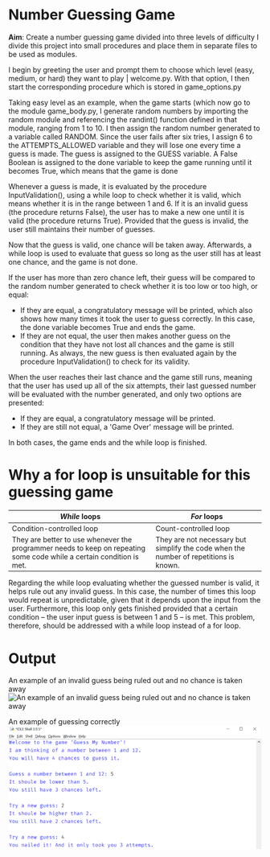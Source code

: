 # Number Guessing Game
**Aim**: Create a number guessing game divided into three levels of difficulty I
divide this project into small procedures and place them in separate files to be
used as modules.

I begin by greeting the user and prompt them to choose which level (easy,
medium, or hard) they want to play | welcome.py. With that option, I then start
the corresponding procedure which is stored in game_options.py

Taking easy level as an example, when the game starts (which now go to the
module game_body.py, I generate random numbers by importing the random module
and referencing the randint() function defined in that module, ranging from 1 to
10. I then assign the random number generated to a variable called RANDOM. Since
the user fails after six tries, I assign 6 to the ATTEMPTS_ALLOWED variable and
they will lose one every time a guess is made. The guess is assigned to the
GUESS variable. A False Boolean is assigned to the done variable to keep the
game running until it becomes True, which means that the game is done

Whenever a guess is made, it is evaluated by the procedure InputValidation(),
using a while loop to check whether it is valid, which means whether it is in
the range between 1 and 6. If it is an invalid guess (the procedure returns
False), the user has to make a new one until it is valid (the procedure returns
True). Provided that the guess is invalid, the user still maintains their number
of guesses.

Now that the guess is valid, one chance will be taken away. Afterwards, a while
loop is used to evaluate that guess so long as the user still has at least one
chance, and the game is not done.

If the user has more than zero chance left, their guess will be compared to the
random number generated to check whether it is too low or too high, or equal:
- If they are equal, a congratulatory message will be printed, which also shows
  how many times it took the user to guess correctly. In this case, the done
  variable becomes True and ends the game.
- If they are not equal, the user then makes another guess on the condition that
  they have not lost all chances and the game is still running. As always, the
  new guess is then evaluated again by the procedure InputValidation() to check
  for its validity.

When the user reaches their last chance and the game still runs, meaning that
the user has used up all of the six attempts, their last guessed number will be
evaluated with the number generated, and only two options are presented:
- If they are equal, a congratulatory message will be printed.
- If they are still not equal, a 'Game Over' message will be printed.

In both cases, the game ends and the while loop is finished.

# Why a for loop is unsuitable for this guessing game
_While_ loops | _For_ loops
------------ | -------------
Condition-controlled loop  | Count-controlled loop
They are better to use whenever the programmer needs to keep on repeating some code while a certain condition is met. | They are not necessary but simplify the code when the number of repetitions is known.

<p>Regarding the while loop evaluating whether the guessed number is valid, it
helps rule out any invalid guess. In this case, the number of times this loop
would repeat is unpredictable, given that it depends upon the input from the
user. Furthermore, this loop only gets finished provided that a certain
condition – the user input guess is between 1 and 5 – is met. This problem,
therefore, should be addressed with a while loop instead of a for loop.</p>

# Output
An example of an invalid guess being ruled out and no chance is taken away
![An example of an invalid guess being ruled out and no chance is taken
away](/assets/invalid-guess.png)

An example of guessing correctly
![An example of guessing correctly](/assets/correct-guess.png)

